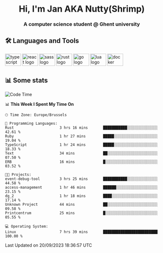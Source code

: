 <h1 align="center">Hi, I'm Jan AKA Nutty(Shrimp)</h1>
<h3 align="center">A computer science student @ Ghent university</h3>

<h2 align="left">🛠️ Languages and Tools</h2>

###

<div align="left">
  <img src="https://cdn.jsdelivr.net/gh/devicons/devicon/icons/typescript/typescript-original.svg" height="40" width="52" alt="typescript logo"  />
  <img src="https://cdn.jsdelivr.net/gh/devicons/devicon/icons/react/react-original.svg" height="40" width="52" alt="react logo"  />
  <img src="https://cdn.jsdelivr.net/gh/devicons/devicon/icons/sass/sass-original.svg" height="40" width="52" alt="sass logo"  />
  <img src="https://cdn.jsdelivr.net/gh/devicons/devicon/icons/rust/rust-plain.svg" height="40" width="52" alt="rust logo"  />
  <img src="https://cdn.jsdelivr.net/gh/devicons/devicon/icons/go/go-original.svg" height="40" width="52" alt="go logo"  />
  <img src="https://cdn.jsdelivr.net/gh/devicons/devicon/icons/lua/lua-original.svg" height="40" width="52" alt="lua logo"  />
  <img src="https://cdn.jsdelivr.net/gh/devicons/devicon/icons/docker/docker-original.svg" height="40" width="52" alt="docker logo"  />
</div>

<h2>📊 Some stats</h2>

<!--START_SECTION:waka-->
![Code Time](http://img.shields.io/badge/Code%20Time-3%2C676%20hrs%2040%20mins-blue)

📊 **This Week I Spent My Time On** 

```text
🕑︎ Time Zone: Europe/Brussels

💬 Programming Languages: 
Rust                     3 hrs 16 mins       ███████████░░░░░░░░░░░░░░   42.61 % 
Ruby                     1 hr 27 mins        █████░░░░░░░░░░░░░░░░░░░░   19.04 % 
TypeScript               1 hr 24 mins        █████░░░░░░░░░░░░░░░░░░░░   18.33 % 
Text                     34 mins             ██░░░░░░░░░░░░░░░░░░░░░░░   07.50 % 
ERB                      16 mins             █░░░░░░░░░░░░░░░░░░░░░░░░   03.52 % 

🐱‍💻 Projects: 
event-debug-tool         3 hrs 25 mins       ███████████░░░░░░░░░░░░░░   44.58 % 
access-management        1 hr 46 mins        ██████░░░░░░░░░░░░░░░░░░░   23.15 % 
dg_2                     1 hr 18 mins        ████░░░░░░░░░░░░░░░░░░░░░   17.14 % 
Unknown Project          44 mins             ██░░░░░░░░░░░░░░░░░░░░░░░   09.58 % 
Printcentrum             25 mins             █░░░░░░░░░░░░░░░░░░░░░░░░   05.55 % 

💻 Operating System: 
Linux                    7 hrs 39 mins       █████████████████████████   100.00 % 
```


 Last Updated on 20/09/2023 18:36:57 UTC
<!--END_SECTION:waka-->
